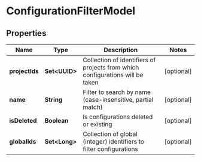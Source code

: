 

# ConfigurationFilterModel


## Properties

| Name | Type | Description | Notes |
|------------ | ------------- | ------------- | -------------|
|**projectIds** | **Set&lt;UUID&gt;** | Collection of identifiers of projects from which configurations will be taken |  [optional] |
|**name** | **String** | Filter to search by name (case-insensitive, partial match) |  [optional] |
|**isDeleted** | **Boolean** | Is configurations deleted or existing |  [optional] |
|**globalIds** | **Set&lt;Long&gt;** | Collection of global (integer) identifiers to filter configurations |  [optional] |



